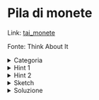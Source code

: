 # Pila di monete
Link: [tai_monete](https://training.olinfo.it/task/tai_monete)

Fonte: Think About It

<details>
<summary>Categoria</summary>
dp, minqueue
</details>

<details>
<summary>Hint 1</summary>
Come puoi risolvere il problema in O(NK)?
</details>

<details>
<summary>Hint 2</summary>
Prova a ottimizzare la dp, pensando anche ai tag. Vogliamo calcolare il minimo di un range in cui possiamo solo aggiungere in fondo e togliere dall'inizio, quindi...
</details>

<details>
<summary>Sketch</summary>
Per prima cosa pensiamo alla dp in `O(NK)`: per ogni elemento `i` iteriamo sui `K` valori precedenti nella dp e scegliamo il valore ottimale, la soluzione sarà quindi `S - dp[j]`, dove `S` è la somma dei valori delle prime `i` monete (quell che guadagnamo sarà dato dalla differenza tra il totale e quello che guadagna il nostro avversario). Possiamo ottimizzare la dp utilizzando una minqueue: quando calcoliamo `dp[i]` la aggiungiamo in fondo alla minqueue e togliamo il valore di `dp[i-K]`, trovando quindi il minimo in `O(1)`.
</details>

<details>
<summary>Soluzione</summary>

```cpp
#include<bits/stdc++.h>

using namespace std;

struct MinQueue {
	deque<array<int, 2>> q;

	void add(int x, int i) {
		while (!q.empty() && q.back()[0] > x) {
			q.pop_back();
		}
		q.push_back({x, i});
	}

	bool remove(int i) {
		if (q.front()[1] == i) {
			q.pop_front();
			return true;
		}
		return false;
	}

	int min() {
		return q.empty() ? -1 : q.front()[0];
	}
};

int best_score(int N, int K, vector<int> &monete){
	MinQueue Q; Q.add(0, -1);

	int S = 0;
	vector<int> dp(N);
	for (int i = 0; i < N; i++) {
		S += monete[i];
		dp[i] = S - Q.min();
		Q.add(dp[i], i);
		Q.remove(i - K);
	}

	return dp[N - 1];
}
```
</details>

